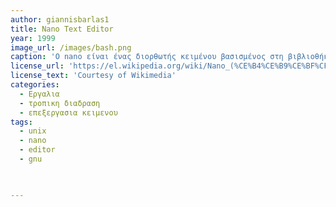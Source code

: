 ```yaml
---
author: giannisbarlas1
title: Nano Text Editor
year: 1999 
image_url: /images/bash.png
caption: 'Ο nano είναι ένας διορθωτής κειμένου βασισμένος στη βιβλιοθήκη curses για συστήματα Unix.Ο nano αρχικά δημιουργήθηκε το 1999 με το όνομα TIP (TIP isn't Pico), από τον Chris Allegretta. Σκοπός του ήταν να κατασκευαστεί μια εναλλακτική λύση ελεύθερου λογισμικού για τον Pico, αφού ούτε αυτός ούτε ο Pine διανέμονταν με κάποια άδεια ελεύθερου λογισμικού.'
license_url: 'https://el.wikipedia.org/wiki/Nano_(%CE%B4%CE%B9%CE%BF%CF%81%CE%B8%CF%89%CF%84%CE%AE%CF%82)'
license_text: 'Courtesy of Wikimedia'                                                          
categories:
  - Εργαλια
  - τροπικη διαδραση
  - επεξεργασια κειμενου
tags:
  - unix
  - nano
  - editor
  - gnu


  
---
```

